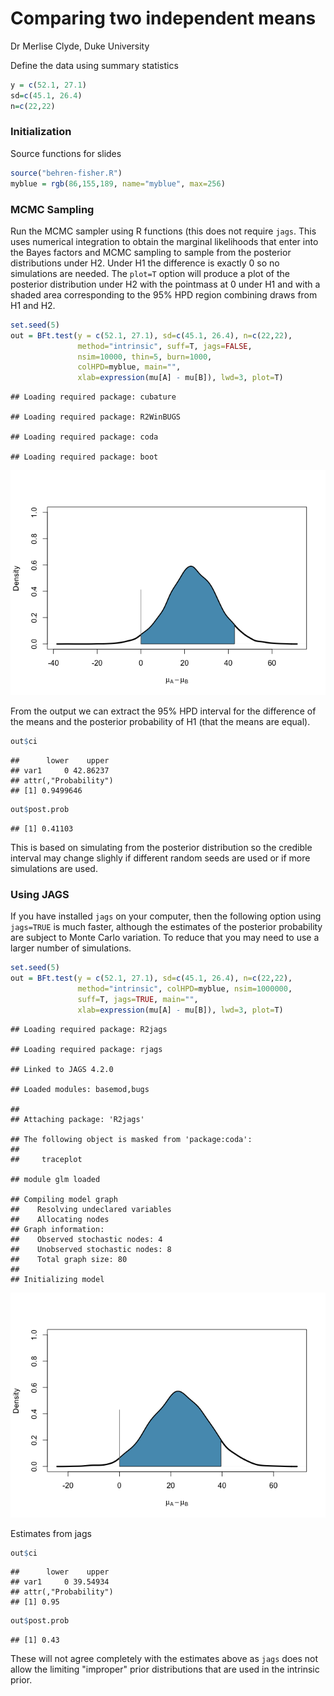 Comparing two independent means
================
Dr Merlise Clyde, Duke University

Define the data using summary statistics

``` r
y = c(52.1, 27.1)
sd=c(45.1, 26.4) 
n=c(22,22)
```

### Initialization

Source functions for slides

``` r
source("behren-fisher.R")
myblue = rgb(86,155,189, name="myblue", max=256)
```

### MCMC Sampling

Run the MCMC sampler using R functions (this does not require `jags`. This uses numerical integration to obtain the marginal likelihoods that enter into the Bayes factors and MCMC sampling to sample from the posterior distributions under H2. Under H1 the difference is exactly 0 so no simulations are needed. The `plot=T` option will produce a plot of the posterior distribution under H2 with the pointmass at 0 under H1 and with a shaded area corresponding to the 95% HPD region combining draws from H1 and H2.

``` r
set.seed(5)
out = BFt.test(y = c(52.1, 27.1), sd=c(45.1, 26.4), n=c(22,22), 
               method="intrinsic", suff=T, jags=FALSE,
               nsim=10000, thin=5, burn=1000,
               colHPD=myblue, main="", 
               xlab=expression(mu[A] - mu[B]), lwd=3, plot=T)
```

    ## Loading required package: cubature

    ## Loading required package: R2WinBUGS

    ## Loading required package: coda

    ## Loading required package: boot

![](4.4.3_comparing_two_independent_means_hypothese_testing_files/figure-markdown_github/sim-1.png)

From the output we can extract the 95% HPD interval for the difference of the means and the posterior probability of H1 (that the means are equal).

``` r
out$ci
```

    ##      lower    upper
    ## var1     0 42.86237
    ## attr(,"Probability")
    ## [1] 0.9499646

``` r
out$post.prob
```

    ## [1] 0.41103

This is based on simulating from the posterior distribution so the credible interval may change slighly if different random seeds are used or if more simulations are used.

### Using JAGS

If you have installed `jags` on your computer, then the following option using `jags=TRUE` is much faster, although the estimates of the posterior probability are subject to Monte Carlo variation. To reduce that you may need to use a larger number of simulations.

``` r
set.seed(5)
out = BFt.test(y = c(52.1, 27.1), sd=c(45.1, 26.4), n=c(22,22), 
               method="intrinsic", colHPD=myblue, nsim=1000000,
               suff=T, jags=TRUE, main="", 
               xlab=expression(mu[A] - mu[B]), lwd=3, plot=T)
```

    ## Loading required package: R2jags

    ## Loading required package: rjags

    ## Linked to JAGS 4.2.0

    ## Loaded modules: basemod,bugs

    ## 
    ## Attaching package: 'R2jags'

    ## The following object is masked from 'package:coda':
    ## 
    ##     traceplot

    ## module glm loaded

    ## Compiling model graph
    ##    Resolving undeclared variables
    ##    Allocating nodes
    ## Graph information:
    ##    Observed stochastic nodes: 4
    ##    Unobserved stochastic nodes: 8
    ##    Total graph size: 80
    ## 
    ## Initializing model

![](4.4.3_comparing_two_independent_means_hypothese_testing_files/figure-markdown_github/jags-1.png)

Estimates from jags

``` r
out$ci
```

    ##      lower    upper
    ## var1     0 39.54934
    ## attr(,"Probability")
    ## [1] 0.95

``` r
out$post.prob
```

    ## [1] 0.43

These will not agree completely with the estimates above as `jags` does not allow the limiting "improper" prior distributions that are used in the intrinsic prior.
